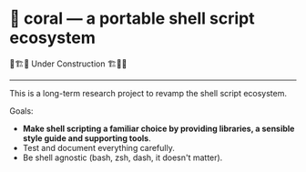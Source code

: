 🐚 coral — a portable shell script ecosystem
===========================================

👷🏗🚧 Under Construction 🏗🚧👷

---

This is a long-term research project to revamp the shell script ecosystem.

Goals:

 - **Make shell scripting a familiar choice by providing libraries, a sensible
   style guide and supporting tools**.
 - Test and document everything carefully.
 - Be shell agnostic (bash, zsh, dash, it doesn't matter).
